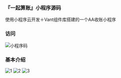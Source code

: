 ### 『一起算账』小程序源码

使用小程序云开发＋Vant组件库搭建的一个AA收账小程序

### 访问

![小程序码](https://677a-gzhiyi-154dd4-1256703754.tcb.qcloud.la/gh_37025334a047_258.jpg?sign=dd6658715e72decd2dee35f1010d2b8d&t=1545806236)

### 基本介绍
![1](http://wx3.sinaimg.cn/large/0060lm7Tly1g22e0mt8csj30n01ds12z.jpg)
![2](http://wx1.sinaimg.cn/large/0060lm7Tly1g22e0n54u5j30n01ds499.jpg)
![3](http://wx1.sinaimg.cn/large/0060lm7Tly1g22e0p09myj30n01dsh6t.jpg)
